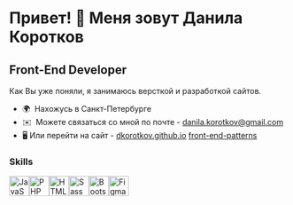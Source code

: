 Привет! 👋 Меня зовут Данила Коротков
================================

Front-End Developer
-------------------

Как Вы уже поняли, я занимаюсь версткой и разработкой сайтов. 

*   🌍  Нахожусь в Санкт-Петербурге
*   ✉️  Можете связаться со мной по почте - [danila.korotkov@gmail.com](mailto:danila.korotkov@gmail.com)
*   🖥️  Или перейти на сайт - [dkorotkov.github.io](https://dkorotkov.github.io/) [front-end-patterns](https://danila-korotkov.gitbook.io/front-end-patterns/)
### Skills
<p align="left"><a href="https://developer.mozilla.org/en-US/docs/Web/JavaScript" target="_blank" rel="noreferrer"><img src="https://raw.githubusercontent.com/danielcranney/readme-generator/main/public/icons/skills/javascript-colored.svg" width="36" height="36" alt="JavaScript" /></a><a href="https://www.php.net/" target="_blank" rel="noreferrer"><img src="https://raw.githubusercontent.com/danielcranney/readme-generator/main/public/icons/skills/php-colored.svg" width="36" height="36" alt="PHP" /></a><a href="https://developer.mozilla.org/en-US/docs/Glossary/HTML5" target="_blank" rel="noreferrer"><img src="https://raw.githubusercontent.com/danielcranney/readme-generator/main/public/icons/skills/html5-colored.svg" width="36" height="36" alt="HTML5" /></a><a href="https://sass-lang.com/" target="_blank" rel="noreferrer"><img src="https://raw.githubusercontent.com/danielcranney/readme-generator/main/public/icons/skills/sass-colored.svg" width="36" height="36" alt="Sass" /></a><a href="https://getbootstrap.com/" target="_blank" rel="noreferrer"><img src="https://raw.githubusercontent.com/danielcranney/readme-generator/main/public/icons/skills/bootstrap-colored.svg" width="36" height="36" alt="Bootstrap" /></a><a href="https://www.figma.com/" target="_blank" rel="noreferrer"><img src="https://raw.githubusercontent.com/danielcranney/readme-generator/main/public/icons/skills/figma-colored.svg" width="36" height="36" alt="Figma" /></a></p>

